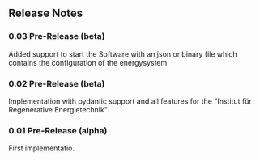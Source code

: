 ## Release Notes

### 0.03 Pre-Release (beta)
Added support to start the Software with an json or binary file which contains the configuration of the energysystem

### 0.02 Pre-Release (beta)
Implementation with pydantic support and all features for the "Institut für Regenerative Energietechnik".

### 0.01 Pre-Release (alpha)
First implementatio.